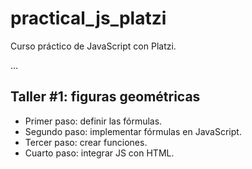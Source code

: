 # practical_js_platzi

Curso práctico de JavaScript con Platzi.

...

## Taller #1: figuras geométricas

- Primer paso: definir las fórmulas.
- Segundo paso: implementar fórmulas en JavaScript.
- Tercer paso: crear funciones.
- Cuarto paso: integrar JS con HTML.
